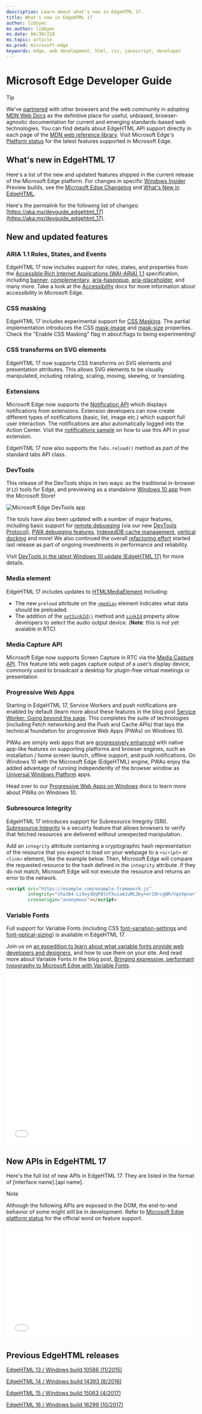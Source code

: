 ```yaml
---
description: Learn about what's new in EdgeHTML 17. 
title: What's new in EdgeHTML 17
author: libbymc
ms.author: libbymc
ms.date: 04/30/218
ms.topic: article
ms.prod: microsoft-edge
keywords: edge, web development, html, css, javascript, developer
---
```


# Microsoft Edge Developer Guide

> [!TIP]
> We've [partnered](https://blogs.windows.com/msedgedev/2017/10/18/documenting-web-together-mdn-web-docs/) with other browsers and the web community in adopting [MDN Web Docs](https://developer.mozilla.org/) as the definitive place for useful, unbiased, browser-agnostic documentation for current and emerging standards-based web technologies. You can find details about EdgeHTML API support directly in each page of the [MDN web reference library](https://developer.mozilla.org/docs/Web). Visit Microsoft Edge's [Platform status](https://developer.microsoft.com/microsoft-edge/platform/status/?q=edge%3AShipped%20edge%3APrefixed%20edge%3A'Preview%20Release) for the latest features supported in Microsoft Edge. 


## What's new in EdgeHTML 17

Here's a list of the new and updated features shipped in the current release of the Microsoft Edge platform. For changes in specific [Windows Insider](https://insider.windows.com/) Preview builds, see the [Microsoft Edge Changelog](https://developer.microsoft.com/microsoft-edge/platform/changelog/) and [What's New in EdgeHTML](https://docs.microsoft.com/microsoft-edge/dev-guide/whats-new).

Here's the permalink for the following list of changes: [https://aka.ms/devguide_edgehtml_17](https://aka.ms/devguide_edgehtml_17).

## New and updated features 

### ARIA 1.1 Roles, States, and Events

EdgeHTML 17 now includes support for roles, states, and properties from the [Accessible Rich Internet Applications (WAI-ARIA) 1.1](http://www.w3.org/TR/wai-aria-1.1/) specification, including [banner](http://www.w3.org/TR/wai-aria-1.1/#banner), [complementary](http://www.w3.org/TR/wai-aria-1.1/#complementary), [aria-haspopup](http://www.w3.org/TR/wai-aria-1.1/#aria-haspopup), [aria-placeholder](http://www.w3.org/TR/wai-aria-1.1/#aria-placeholder), and many more. Take a look at the [Accessibility](https://docs.microsoft.com/microsoft-edge/accessibility) docs for more information about accessibility in Microsoft Edge. 

### CSS masking

EdgeHTML 17 includes experimental support for [CSS Masking](https://developer.mozilla.org/docs/Web/CSS/CSS_Masking). The partial implementation introduces the CSS [mask-image](https://developer.mozilla.org/docs/Web/CSS/mask-image) and [mask-size](https://developer.mozilla.org/docs/Web/CSS/mask-size) properties.  Check the "Enable CSS Masking" flag in about:flags to being experimenting!

### CSS transforms on SVG elements

EdgeHTML 17 now supports CSS transforms on SVG elements and presentation attributes. This allows SVG elements to be visually manipulated, including rotating, scaling, moving, skewing, or translating. 

### Extensions 

Microsoft Edge now supports the [Notification API](https://developer.mozilla.org/en-US/Add-ons/WebExtensions/API/notifications) which displays notifications from extensions. Extension developers can now create different types of notifications (basic, list, image etc.) which support full user interaction. The notifications are also automatically logged into the Action Center. Visit the [notifications sample](https://github.com/MicrosoftEdge/MicrosoftEdge-Extensions-Demos/tree/notifications/notifications) on how to use this API in your extension.

EdgeHTML 17 now also supports the `Tabs.reload()` method as part of the standard tabs API class.

### DevTools
This release of the DevTools ships in two ways: as the traditional in-browser (`F12`) tools for Edge, and previewing as a standalone [Windows 10 app](./devtools-guide/whats-new.md#devtools-windows-10-app) from the Microsoft Store!

![Microsoft Edge DevTools app](./devtools-protocol/media/microsoft-edge-devtools.png) 

The tools have also been updated with a number of major features, including basic support for [remote debugging](./devtools-guide/whats-new.md#remote-debugging) (via our new [DevTools Protocol](./devtools-guide/whats-new.md#devtools-protocol)), [PWA debugging features](./devtools-guide/whats-new.md#pwa-debugging), [IndexedDB cache management](./devtools-guide/whats-new.md#indexeddb-inspection), [vertical docking](./devtools-guide/whats-new.md#vertical-window-docking) and more! We also continued the overall [refactoring effort](./whats-new/edgehtml-16.md) started last release as part of ongoing investments in performance and reliability.

Visit [DevTools in the latest Windows 10 update (EdgeHTML 17)](./devtools-guide/whats-new.md) for more details.

### Media element

EdgeHTML 17 includes updates to [HTMLMediaElement](https://developer.mozilla.org/docs/Web/API/HTMLMediaElement) including:
* The new `preload` attribute on the [`<media>`](https://developer.mozilla.org/docs/Web/API/HTMLMediaElement) element indicates what data should be preloaded.
* The addition of the [`setSinkId()`](https://developer.mozilla.org/docs/Web/API/HTMLMediaElement/setSinkId) method and [`sinkId`](https://developer.mozilla.org/docs/Web/API/HTMLMediaElement/sinkId) property allow developers to select the audio output device. (**Note**: this is not yet avaiable in RTC)

### Media Capture API 
Microsoft Edge now supports Screen Capture in RTC via the [Media Capture API](https://w3c.github.io/mediacapture-screen-share/). This feature lets web pages capture output of a user’s display device, commonly used to broadcast a desktop for plugin-free virtual meetings or presentation

### Progressive Web Apps
Starting in EdgeHTML 17, Service Workers and push notifications are enabled by default (learn more about these features in the blog post [Service Worker: Going beyond the page](http://blogs.windows.com/msedgedev/2017/12/19/service-workers-going-beyond-page/). This completes the suite of technologies (including Fetch networking and the Push and Cache APIs) that lays the technical foundation for progressive Web Apps (PWAs) on Windows 10.

PWAs are simply web apps that are [progressively enhanced](https://en.wikipedia.org/wiki/Progressive_enhancement) with native app-like features on supporting platforms and browser engines, such as installation / home screen launch, offline support, and push notifications. On Windows 10 with the Microsoft Edge (EdgeHTML) engine, PWAs enjoy the added advantage of running independently of the browser window as [Universal Windows Platform](https://docs.microsoft.com/en-us/windows/uwp/get-started/whats-a-uwp) apps.

Head over to our [Progressive Web Apps on Windows](./progressive-web-apps.md) docs to learn more about PWAs on Windows 10. 

### Subresource Integrity
EdgeHTML 17 introduces support for Subresource Integrity (SRI). [Subresource Integrity](https://developer.mozilla.org/docs/Web/Security/Subresource_Integrity) is a secuirty feature that allows browsers to verify that fetched resources are delivered without unexpected manipulation. 

Add an `integrity` attribute containing a cryptographic hash representation of the resource that you expect to load on your webpage to a `<script>` or `<link>` element, like the example below. Then, Microsoft Edge will compare the requested resource to the hash defined in the `integrity` attribute. If they do not match, Microsoft Edge will not execute the resource and returns an error to the network.

```html
<script src="https://example.com/example-framework.js" 
        integrity="sha384-Li9vy3DqF8tnTXuiaAJuML3ky+er10rcgNR/VqsVpcw+ThHmYcwiB1pbOxEbzJr7" 
        crossorigin="anonymous"></script>
```

### Variable Fonts
Full support for Variable Fonts (including CSS [font-variation-settings](https://developer.mozilla.org/en-US/docs/Web/CSS/font-variation-settings) and [font-optical-sizing](https://developer.mozilla.org/en-US/docs/Web/CSS/font-variation-settings)) is available in EdgeHTML 17. 

Join us on [an expedition to learn about what variable fonts provide web developers and designers](https://developer.microsoft.com/en-us/microsoft-edge/testdrive/demos/variable-fonts/), and how to use them on your site. And read more about Variable Fonts in the blog post, [Bringing expressive, performant typography to Microsoft Edge with Variable Fonts](https://blogs.windows.com/msedgedev/2018/03/13/bringing-expressive-performant-typography-to-microsoft-edge-with-variable-fonts/).

<iframe height='456' scrolling='no' title='Variable Tides ticket examples' src='//codepen.io/MSEdgeDev/embed/dmYvWg/?height=456&theme-id=23761&default-tab=result&embed-version=2' frameborder='no' allowtransparency='true' allowfullscreen='true' style='width: 100%;'>See the Pen <a href='https://codepen.io/MSEdgeDev/pen/dmYvWg/'>Variable Tides ticket examples</a> by MSEdgeDev (<a href='https://codepen.io/MSEdgeDev'>@MSEdgeDev</a>) on <a href='https://codepen.io'>CodePen</a>.</iframe>

## New APIs in EdgeHTML 17

Here's the full list of new APIs in EdgeHTML 17. They are listed in the format of [interface name].[api name].

> [!NOTE] 
> Although the following APIs are exposed in the DOM, the end-to-end behavior of some might still be in development. Refer to  [Microsoft Edge platform status](https://developer.microsoft.com/en-us/microsoft-edge/platform/status/) for the official word on feature support.

<iframe height='300' scrolling='no' title='New APIs in EdgeHTML 17' src='//codepen.io/MSEdgeDev/embed/04baab52c44a3a75749b1a80679f6c75/?height=300&theme-id=23761&default-tab=result&embed-version=2' frameborder='no' allowtransparency='true' allowfullscreen='true' style='width: 100%;'>See the Pen <a href='https://codepen.io/MSEdgeDev/pen/04baab52c44a3a75749b1a80679f6c75/'>New APIs in EdgeHTML 17</a> by MSEdgeDev (<a href='https://codepen.io/MSEdgeDev'>@MSEdgeDev</a>) on <a href='https://codepen.io'>CodePen</a>.</iframe>

## Previous EdgeHTML releases

[EdgeHTML 13 / Windows build 10586 (11/2015)](https://aka.ms/devguide_edgehtml_13)

[EdgeHTML 14 / Windows build 14393 (8/2016)](https://aka.ms/devguide_edgehtml_14)

[EdgeHTML 15 / Windows build 15063 (4/2017)](https://aka.ms/devguide_edgehtml_15)

[EdgeHTML 16 / Windows build 16299 (10/2017)](https://aka.ms/devguide_edgehtml_16)



